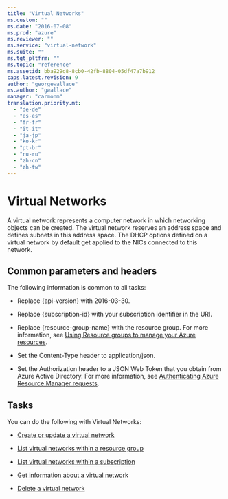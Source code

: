 ```yaml
---
title: "Virtual Networks"
ms.custom: ""
ms.date: "2016-07-08"
ms.prod: "azure"
ms.reviewer: ""
ms.service: "virtual-network"
ms.suite: ""
ms.tgt_pltfrm: ""
ms.topic: "reference"
ms.assetid: bba929d8-8cb0-42fb-8804-05df47a7b912
caps.latest.revision: 9
author: "georgewallace"
ms.author: "gwallace"
manager: "carmonm"
translation.priority.mt: 
  - "de-de"
  - "es-es"
  - "fr-fr"
  - "it-it"
  - "ja-jp"
  - "ko-kr"
  - "pt-br"
  - "ru-ru"
  - "zh-cn"
  - "zh-tw"
---
```

# Virtual Networks
A virtual network represents a computer network in which networking objects can be created. The virtual network reserves an address space and defines subnets in this address space. The DHCP options defined on a virtual network by default get applied to the NICs connected to this network.  
  
##  <a name="bk_common"></a> Common parameters and headers  
 The following information is common to all tasks:  
  
-   Replace {api-version} with 2016-03-30.  
  
-   Replace {subscription-id} with your subscription identifier in the URI.  
  
-   Replace {resource-group-name} with the resource group. For more information, see [Using Resource groups to manage your Azure resources](http://azure.microsoft.com/documentation/articles/azure-preview-portal-using-resource-groups).  
  
-   Set the Content-Type header to application/json.  
  
-   Set the Authorization header to a JSON Web Token that you obtain from Azure Active Directory. For more information,  see [Authenticating Azure Resource Manager requests](../../index.md).  
  
## Tasks  
 You can do the following with Virtual Networks:  
  
-   [Create or update a virtual network](create-or-update-a-virtual-network.md)  
  
-   [List virtual networks within a resource group](list-virtual-networks-within-a-resource-group.md)  
  
-   [List virtual networks within a subscription](list-virtual-networks-within-a-subscription.md)  
  
-   [Get information about a virtual network](get-information-about-a-virtual-network.md)  
  
-   [Delete a virtual network](delete-a-virtual-network.md)
